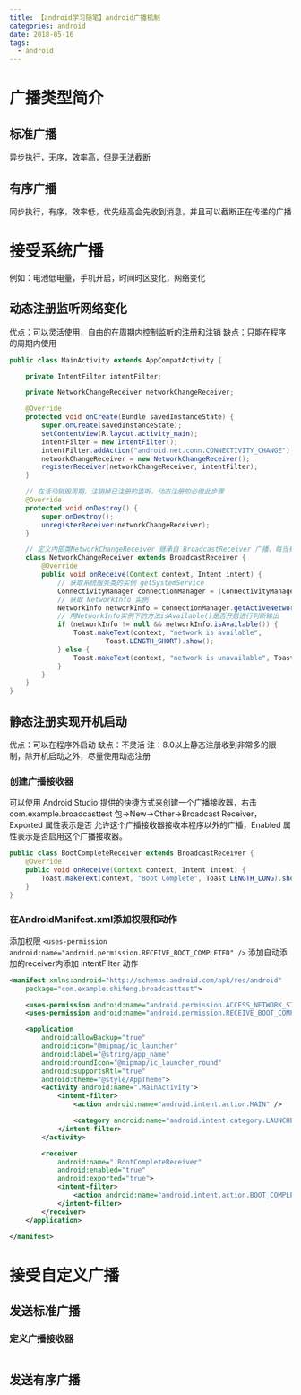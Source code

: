 ```yaml
---
title: 【android学习随笔】android广播机制
categories: android
date: 2018-05-16
tags:
  - android
---
```

# 广播类型简介

## 标准广播
异步执行，无序，效率高，但是无法截断

## 有序广播
同步执行，有序，效率低，优先级高会先收到消息，并且可以截断正在传递的广播

# 接受系统广播
例如：电池低电量，手机开启，时间时区变化，网络变化

## 动态注册监听网络变化
优点：可以灵活使用，自由的在周期内控制监听的注册和注销
缺点：只能在程序的周期内使用
```java
public class MainActivity extends AppCompatActivity {

    private IntentFilter intentFilter;

    private NetworkChangeReceiver networkChangeReceiver;

    @Override
    protected void onCreate(Bundle savedInstanceState) {
        super.onCreate(savedInstanceState);
        setContentView(R.layout.activity_main);
        intentFilter = new IntentFilter();                              // 创建IntentFilter实例
        intentFilter.addAction("android.net.conn.CONNECTIVITY_CHANGE"); // 添加 android.net.conn.CONNECTIVITY_CHANGE 监听action为网络发生变化的广播
        networkChangeReceiver = new NetworkChangeReceiver();            // 创建 NetworkChangeReceiver 实例
        registerReceiver(networkChangeReceiver, intentFilter);          // 进行注册，完成监听功能
    }

    // 在活动销毁周期，注销掉已注册的监听，动态注册的必做此步骤
    @Override
    protected void onDestroy() {
        super.onDestroy();
        unregisterReceiver(networkChangeReceiver);
    }

    // 定义内部类NetworkChangeReceiver 继承自 BroadcastReceiver 广播，每当有广播来就触发onReceive执行方法内语句
    class NetworkChangeReceiver extends BroadcastReceiver {
        @Override
        public void onReceive(Context context, Intent intent) {
            // 获取系统服务类的实例 getSystemService
            ConnectivityManager connectionManager = (ConnectivityManager) getSystemService(Context.CONNECTIVITY_SERVICE);
            // 获取 NetworkInfo 实例
            NetworkInfo networkInfo = connectionManager.getActiveNetworkInfo();
            // 用NetworkInfo实例下的方法isAvailable()是否开启进行判断输出
            if (networkInfo != null && networkInfo.isAvailable()) {
                Toast.makeText(context, "network is available",
                        Toast.LENGTH_SHORT).show();
            } else {
                Toast.makeText(context, "network is unavailable", Toast.LENGTH_SHORT).show();
            }
        }
    }
}
```

## 静态注册实现开机启动
优点：可以在程序外启动
缺点：不灵活
注：8.0以上静态注册收到非常多的限制，除开机启动之外，尽量使用动态注册
### 创建广播接收器
可以使用 Android Studio 提供的快捷方式来创建一个广播接收器，右击 com.example.broadcasttest 包→New→Other→Broadcast Receiver，Exported 属性表示是否 允许这个广播接收器接收本程序以外的广播，Enabled 属性表示是否启用这个广播接收器。
```java
public class BootCompleteReceiver extends BroadcastReceiver {
    @Override
    public void onReceive(Context context, Intent intent) {
        Toast.makeText(context, "Boot Complete", Toast.LENGTH_LONG).show();
    }
}
```
### 在AndroidManifest.xml添加权限和动作
添加权限 `<uses-permission android:name="android.permission.RECEIVE_BOOT_COMPLETED" />`
添加自动添加的receiver内添加 intentFilter 动作
```xml
<manifest xmlns:android="http://schemas.android.com/apk/res/android"
    package="com.example.shifeng.broadcasttest">

    <uses-permission android:name="android.permission.ACCESS_NETWORK_STATE" />
    <uses-permission android:name="android.permission.RECEIVE_BOOT_COMPLETED" />

    <application
        android:allowBackup="true"
        android:icon="@mipmap/ic_launcher"
        android:label="@string/app_name"
        android:roundIcon="@mipmap/ic_launcher_round"
        android:supportsRtl="true"
        android:theme="@style/AppTheme">
        <activity android:name=".MainActivity">
            <intent-filter>
                <action android:name="android.intent.action.MAIN" />

                <category android:name="android.intent.category.LAUNCHER" />
            </intent-filter>
        </activity>

        <receiver
            android:name=".BootCompleteReceiver"
            android:enabled="true"
            android:exported="true">
            <intent-filter>
                <action android:name="android.intent.action.BOOT_COMPLETED" />
            </intent-filter>
        </receiver>
    </application>

</manifest>
```

# 接受自定义广播
## 发送标准广播
### 定义广播接收器
```java

```
## 发送有序广播